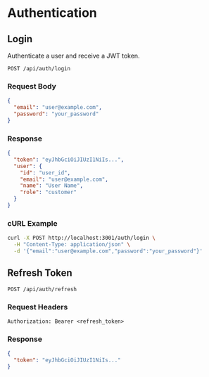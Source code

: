 # Authentication

## Login

Authenticate a user and receive a JWT token.

```
POST /api/auth/login
```

### Request Body

```json
{
  "email": "user@example.com",
  "password": "your_password"
}
```

### Response

```json
{
  "token": "eyJhbGciOiJIUzI1NiIs...",
  "user": {
    "id": "user_id",
    "email": "user@example.com",
    "name": "User Name",
    "role": "customer"
  }
}
```

### cURL Example

```bash
curl -X POST http://localhost:3001/auth/login \
  -H "Content-Type: application/json" \
  -d '{"email":"user@example.com","password":"your_password"}'
```

## Refresh Token

```
POST /api/auth/refresh
```

### Request Headers

```
Authorization: Bearer <refresh_token>
```

### Response

```json
{
  "token": "eyJhbGciOiJIUzI1NiIs..."
}
```